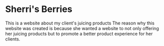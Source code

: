 # Sherri's Berries
This is a website about my client's juicing products
The reason why this website was created is because she wanted a website to not only offering her juicing products but to promote a better product experience for her clients.
